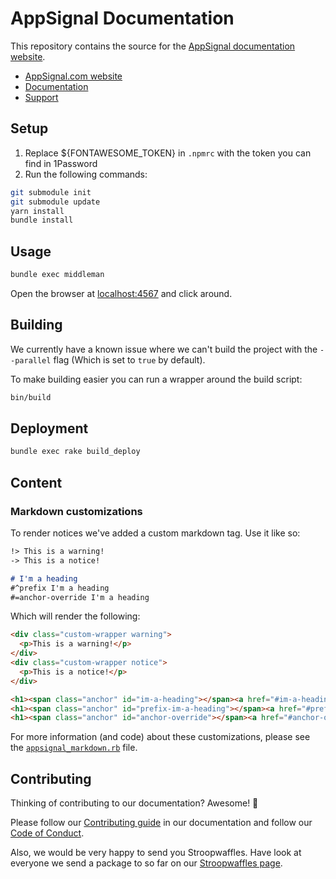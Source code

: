 # AppSignal Documentation

This repository contains the source for the [AppSignal documentation
website][docs].

- [AppSignal.com website][appsignal]
- [Documentation][docs]
- [Support][contact]

## Setup
1. Replace ${FONTAWESOME_TOKEN} in `.npmrc` with the token you can find in 1Password
2. Run the following commands:

```sh
git submodule init
git submodule update
yarn install
bundle install
```

## Usage

```sh
bundle exec middleman
```

Open the browser at [localhost:4567](http://localhost:4567/) and click around.

## Building

We currently have a known issue where we can't build the project with the
`--parallel` flag (Which is set to `true` by default).

To make building easier you can run a wrapper around the build script:

```sh
bin/build
```

## Deployment

```sh
bundle exec rake build_deploy
```

## Content

### Markdown customizations

To render notices we've added a custom markdown tag. Use it like so:

```markdown
!> This is a warning!
-> This is a notice!

# I'm a heading
#^prefix I'm a heading
#=anchor-override I'm a heading
```

Which will render the following:

```html
<div class="custom-wrapper warning">
  <p>This is a warning!</p>
</div>
<div class="custom-wrapper notice">
  <p>This is a notice!</p>
</div>

<h1><span class="anchor" id="im-a-heading"></span><a href="#im-a-heading">I'm a heading</a></h1>
<h1><span class="anchor" id="prefix-im-a-heading"></span><a href="#prefix-im-a-heading">I'm a heading</a></h1>
<h1><span class="anchor" id="anchor-override"></span><a href="#anchor-override">I'm a heading</a></h1>
```

For more information (and code) about these customizations, please see the
[`appsignal_markdown.rb`](lib/appsignal_markdown.rb) file.

## Contributing

Thinking of contributing to our documentation? Awesome! 🚀

Please follow our [Contributing guide][contributing-guide] in our
documentation and follow our [Code of Conduct][coc].

Also, we would be very happy to send you Stroopwaffles. Have look at everyone
we send a package to so far on our [Stroopwaffles page][waffles-page].

[appsignal]: https://appsignal.com
[contact]: mailto:support@appsignal.com
[coc]: https://docs.appsignal.com/appsignal/code-of-conduct.html
[waffles-page]: https://appsignal.com/waffles
[docs]: https://docs.appsignal.com
[contributing-guide]: https://docs.appsignal.com/contributing
